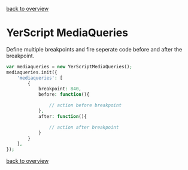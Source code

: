 [back to overview](../README.markdown#assets)

YerScript MediaQueries
===============

Define multiple breakpoints and fire seperate code before and after the breakpoint.

```php
var mediaqueries = new YerScriptMediaQueries();
mediaqueries.init({
	'mediaqueries': [
		{
			breakpoint: 840,
			before: function(){

				// action before breakpoint
			},
			after: function(){

				// action after breakpoint
			}
		}
	],
});
`````

[back to overview](../README.markdown#assets)